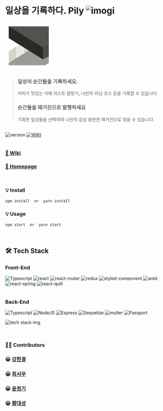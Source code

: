 <h1><b>일상을 기록하다. Pily </b> <img alt="imogi" src="https://emojipedia-us.s3.dualstack.us-west-1.amazonaws.com/thumbs/240/apple/237/writing-hand_emoji-modifier-fitzpatrick-type-1-2_270d-1f3fb_1f3fb.png" width="24px" height="24px"/> </h1>

<img alt="pily-logo" width=30% src="./public/image/logo.png">
<br/>

<p>

> ### <b>일상의 순간들을 기록하세요.</b>
>
> 커피가 맛있는 카페 리스트 탐방기, 나만의 러닝 코스 등을 기록할 수 있습니다.
>
> ### <b>순간들을 매거진으로 발행하세요</b>
>
> 기록한 일상들을 선택하여 나만의 감성 충만한 매거진으로 엮을 수 있습니다.

<br />

<img alt="version" src="https://img.shields.io/badge/version-1.0.0-brightgreen.svg?style=flat" /> 
<a href="https://github.com/codestates/pily-server/wiki" target="_blank">
  <img alt="WIKI" src="https://img.shields.io/badge/wiki-yes-brightgreen.svg?style=flat" />
</a>
<br />
<br />

### <b>[📖 Wiki](https://github.com/codestates/pily-server/wiki)</b><br/>

### <b>[🏡 Homepage](https://the-pily.com)</b>

<br>

### <b>💡 Install</b>

```sh
npm install  or  yarn install
```

### <b>💡 Usage</b>

```sh
npm start  or  yarn start
```

<br/>

## 🛠 <b>Tech Stack</b>

### <b>Front-End</b>

<img alt="Typescript" src="https://img.shields.io/badge/TypeScript-blue.svg?style=flat-square&logo=TypeScript">
<img alt="react" src="https://img.shields.io/badge/React-blue.svg?style=flat-square&logo=React">
<img alt="react-router" src="https://img.shields.io/badge/ReactRouter-red.svg?style=flat-square&logo=React-router">
<img alt="redux" src="https://img.shields.io/badge/Redux-blueviolet.svg?style=flat-square&logo=redux">
<img alt="styled-component" src="https://img.shields.io/badge/StyledComponents-pink.svg?style=flat-square&logo=styled-components">
<img alt="antd" src="https://img.shields.io/badge/antd-blue.svg?style=flat-square&logo=ant design">
<img alt="react-spring" src="https://img.shields.io/badge/react spring-blue.svg?style=flat-square">
<img alt="react-quill" src="https://img.shields.io/badge/react quill-blue.svg?style=flat-square">
<br />
<br />

### <b>Back-End</b>

<img alt="Typescript" src="https://img.shields.io/badge/TypeScript-blue.svg?style=flat-square&logo=TypeScript">
<img alt="NodeJS" src="https://img.shields.io/badge/NodeJS-green.svg?style=flat-square&logo=Node.js">
<img alt="Express" src="https://img.shields.io/badge/Express-green.svg?style=flat-square&logo=express.js">
<img alt="Sequelize" src="https://img.shields.io/badge/Sequelize-blue.svg?style=flat-square&logo=express.js">
<img alt="multer" src="https://img.shields.io/badge/Multer-black.svg?style=flat-square&logo=express.js">
<img alt="Passport" src="https://img.shields.io/badge/Passport-black.svg?style=flat-square&logo=express.js">
<br />

![tech stack img](https://hankyeolk.github.io/TIL/pily-techstack.png)

<br/>

### 💪🏼 <b>Contributors</b>

### <b>😀 [강한결](https://github.com/hankyeolk) </b> <br />

### <b>😀 [최서우](https://github.com/Seow-dev)</b> <br />

### <b>😀 [윤정기](https://github.com/JeFF-KOR)</b> <br />

### <b>😀 [황대성](https://github.com/Pig-Cola)</b> <br />
